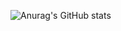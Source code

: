 [//]: # (<p align="center">)

[//]: # (<a href="https://github.com/nguyenphuc22"><img alt="GitHub Status" src="https://github-readme-stats.vercel.app/api?username=nguyenphuc22&show_icons=true&bg_color=00000000"/></a>)

[//]: # (</p>)

![Anurag's GitHub stats](https://github-readme-stats.vercel.app/api?username=nguyenphuc22&show_icons=true&bg_color=00000000)